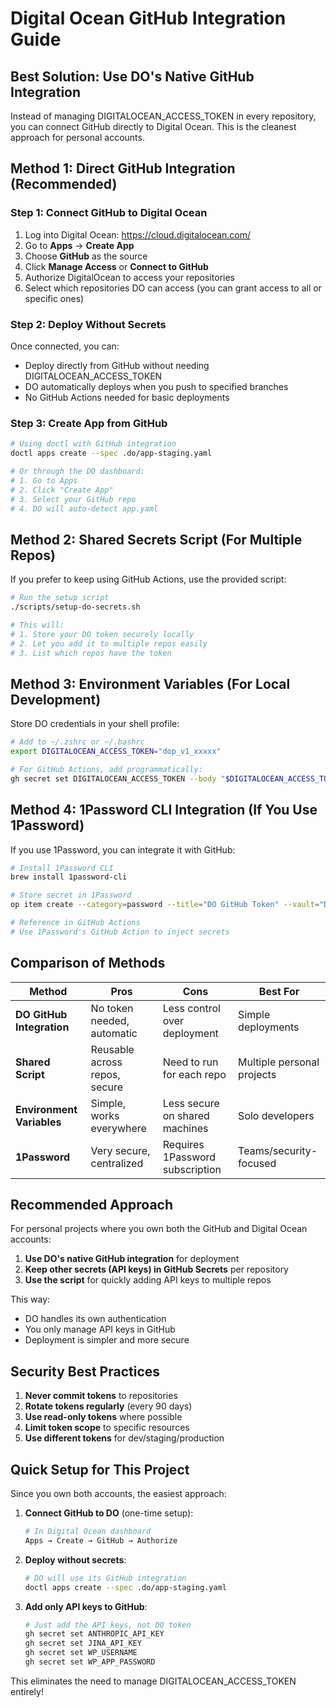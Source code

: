 # Digital Ocean GitHub Integration Guide

## Best Solution: Use DO's Native GitHub Integration

Instead of managing DIGITALOCEAN_ACCESS_TOKEN in every repository, you can connect GitHub directly to Digital Ocean. This is the cleanest approach for personal accounts.

## Method 1: Direct GitHub Integration (Recommended)

### Step 1: Connect GitHub to Digital Ocean
1. Log into Digital Ocean: https://cloud.digitalocean.com/
2. Go to **Apps** → **Create App**
3. Choose **GitHub** as the source
4. Click **Manage Access** or **Connect to GitHub**
5. Authorize DigitalOcean to access your repositories
6. Select which repositories DO can access (you can grant access to all or specific ones)

### Step 2: Deploy Without Secrets
Once connected, you can:
- Deploy directly from GitHub without needing DIGITALOCEAN_ACCESS_TOKEN
- DO automatically deploys when you push to specified branches
- No GitHub Actions needed for basic deployments

### Step 3: Create App from GitHub
```bash
# Using doctl with GitHub integration
doctl apps create --spec .do/app-staging.yaml

# Or through the DO dashboard:
# 1. Go to Apps
# 2. Click "Create App"
# 3. Select your GitHub repo
# 4. DO will auto-detect app.yaml
```

## Method 2: Shared Secrets Script (For Multiple Repos)

If you prefer to keep using GitHub Actions, use the provided script:

```bash
# Run the setup script
./scripts/setup-do-secrets.sh

# This will:
# 1. Store your DO token securely locally
# 2. Let you add it to multiple repos easily
# 3. List which repos have the token
```

## Method 3: Environment Variables (For Local Development)

Store DO credentials in your shell profile:

```bash
# Add to ~/.zshrc or ~/.bashrc
export DIGITALOCEAN_ACCESS_TOKEN="dop_v1_xxxxx"

# For GitHub Actions, add programmatically:
gh secret set DIGITALOCEAN_ACCESS_TOKEN --body "$DIGITALOCEAN_ACCESS_TOKEN"
```

## Method 4: 1Password CLI Integration (If You Use 1Password)

If you use 1Password, you can integrate it with GitHub:

```bash
# Install 1Password CLI
brew install 1password-cli

# Store secret in 1Password
op item create --category=password --title="DO GitHub Token" --vault="Development" password="your-token"

# Reference in GitHub Actions
# Use 1Password's GitHub Action to inject secrets
```

## Comparison of Methods

| Method | Pros | Cons | Best For |
|--------|------|------|----------|
| **DO GitHub Integration** | No token needed, automatic | Less control over deployment | Simple deployments |
| **Shared Script** | Reusable across repos, secure | Need to run for each repo | Multiple personal projects |
| **Environment Variables** | Simple, works everywhere | Less secure on shared machines | Solo developers |
| **1Password** | Very secure, centralized | Requires 1Password subscription | Teams/security-focused |

## Recommended Approach

For personal projects where you own both the GitHub and Digital Ocean accounts:

1. **Use DO's native GitHub integration** for deployment
2. **Keep other secrets (API keys) in GitHub Secrets** per repository
3. **Use the script** for quickly adding API keys to multiple repos

This way:
- DO handles its own authentication
- You only manage API keys in GitHub
- Deployment is simpler and more secure

## Security Best Practices

1. **Never commit tokens** to repositories
2. **Rotate tokens regularly** (every 90 days)
3. **Use read-only tokens** where possible
4. **Limit token scope** to specific resources
5. **Use different tokens** for dev/staging/production

## Quick Setup for This Project

Since you own both accounts, the easiest approach:

1. **Connect GitHub to DO** (one-time setup):
   ```bash
   # In Digital Ocean dashboard
   Apps → Create → GitHub → Authorize
   ```

2. **Deploy without secrets**:
   ```bash
   # DO will use its GitHub integration
   doctl apps create --spec .do/app-staging.yaml
   ```

3. **Add only API keys to GitHub**:
   ```bash
   # Just add the API keys, not DO token
   gh secret set ANTHROPIC_API_KEY
   gh secret set JINA_API_KEY
   gh secret set WP_USERNAME
   gh secret set WP_APP_PASSWORD
   ```

This eliminates the need to manage DIGITALOCEAN_ACCESS_TOKEN entirely!